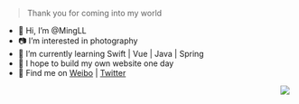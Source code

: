> Thank you for coming into my world
- 👋 Hi, I’m @MingLL
- 📷 I’m interested in photography 
- 💪 I’m currently learning Swift | Vue | Java | Spring
- 💞️ I hope to build my own website one day
- 💌 Find me on [Weibo](https://weibo.com/u/7076090896) | [Twitter](https://twitter.com/MingLLiYa)

<img align="right" src="https://github-readme-stats.vercel.app/api?username=MingLL&show_icons=true&count_private=true&theme=dracula&hide_title=true&include_all_commits=true" />


<!---
MingLL/MingLL is a ✨ special ✨ repository because its `README.md` (this file) appears on your GitHub profile.
You can click the Preview link to take a look at your changes.
--->
